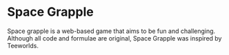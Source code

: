 # Space Grapple

Space grapple is a web-based game that aims to be fun and challenging. Although all code and formulae are original, Space Grapple was inspired by Teeworlds.
